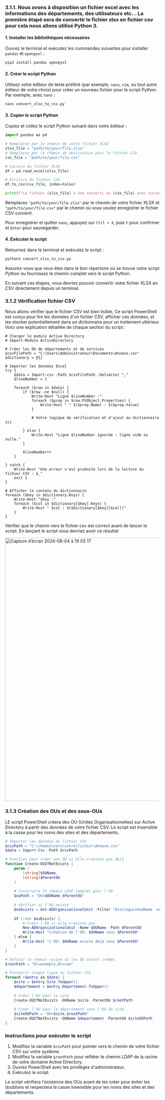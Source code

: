 ### 3.1.1. Nous avons à disposition un fichier excel avec les informations des départements, des utilisateurs etc... La première étapé sera de convertir le fichier xlsx en fichier csv pour cela nous allons utilisé Python 3.

#### 1. Installer les bibliothèques nécessaires

Ouvrez le terminal et exécutez les commandes suivantes pour installer `pandas` et `openpyxl` :

```bash
pip3 install pandas openpyxl
```

#### 2. Créer le script Python

Utilisez votre éditeur de texte préféré (par exemple, `nano`, `vim`, ou tout autre éditeur de votre choix) pour créer un nouveau fichier pour le script Python. Par exemple, avec `nano` :

```bash
nano convert_xlsx_to_csv.py
```

#### 3. Copier le script Python

Copiez et collez le script Python suivant dans votre éditeur :

```python
import pandas as pd

# Remplacez par le chemin de votre fichier XLSX
xlsx_file = "path/to/your/file.xlsx"
# Remplacez par le chemin de destination pour le fichier CSV
csv_file = "path/to/your/file.csv"

# Lecture du fichier XLSX
df = pd.read_excel(xlsx_file)

# Écriture du fichier CSV
df.to_csv(csv_file, index=False)

print(f"Le fichier {xlsx_file} a été converti en {csv_file} avec succès.")
```

Remplacez `"path/to/your/file.xlsx"` par le chemin de votre fichier XLSX et `"path/to/your/file.csv"` par le chemin où vous voulez enregistrer le fichier CSV converti.

Pour enregistrer et quitter `nano`, appuyez sur `Ctrl + X`, puis `Y` pour confirmer et `Enter` pour sauvegarder.

#### 4. Exécuter le script

Retournez dans le terminal et exécutez le script :

```bash
python3 convert_xlsx_to_csv.py
```

Assurez-vous que vous êtes dans le bon répertoire où se trouve votre script Python ou fournissez le chemin complet vers le script Python.

En suivant ces étapes, vous devriez pouvoir convertir votre fichier XLSX en CSV directement depuis un terminal.

### 3.1.2 Vérification fichier CSV

Nous allons vérifier que le fichier CSV est bien lisible, Ce script PowerShell est conçu pour lire les données d'un fichier CSV, afficher ces données, et les stocker potentiellement dans un dictionnaire pour un traitement ultérieur. Voici une explication détaillée de chaque section du script :

```
# Charger le module Active Directory
# Import-Module ActiveDirectory

# Créer les OU de départements et de services
$csvFilePath = "C:\Users\Administrateur\Documents\Annexe.csv"
$dictionary = @{}

# Importer les données Excel
try {
    $data = Import-csv -Path $csvFilePath -Delimiter ","
    $lineNumber = 1

    foreach ($row in $data) {
        if ($row -ne $null) {
            Write-Host "Ligne $lineNumber :"
            foreach ($prop in $row.PSObject.Properties) {
                Write-Host " " $($prop.Name) : $($prop.Value)
            }

            # Votre logique de vérification et d'ajout au dictionnaire ici

        } else {
            Write-Host "Ligne $lineNumber ignorée : ligne vide ou nulle."
        }

        $lineNumber++
    }

} catch {
    Write-Host "Une erreur s'est produite lors de la lecture du fichier CSV : $_"
    exit 1
}

# Afficher le contenu du dictionnaire
foreach ($key in $dictionary.Keys) {
    Write-Host "$key :"
    foreach ($col in $dictionary[$key].Keys) {
        Write-Host " $col : $($dictionary[$key][$col])"
    }
}
```

Vérifier que le chemin vers le fichier csv est correct avant de lancer le script. En lançant le script vous devriez avoir ce résultat 

<img width="858" alt="Capture d’écran 2024-08-04 à 19 03 17" src="https://github.com/user-attachments/assets/2c896dfc-7bb5-4794-995e-8f936a274a03">

### 3.1.3 Création des OUs et des sous-OUs

LE script PowerShell créera des OU (Unités Organisationnelles) sur Active Directory à partir des données de votre fichier CSV. Le script est insensible à la casse pour les noms des sites et des départements.

```powershell
# Importer les données du fichier CSV
$csvPath = "C:\chemin\vers\votre\fichier\Annexe.csv"
$data = Import-Csv -Path $csvPath

# Fonction pour créer une OU si elle n'existe pas déjà
function Create-OUIfNotExists {
    param (
        [string]$OUName,
        [string]$ParentOU
    )
    
    # Construire le chemin LDAP complet pour l'OU
    $ouPath = "OU=$OUName,$ParentOU"
    
    # Vérifier si l'OU existe
    $ouExists = Get-ADOrganizationalUnit -Filter "DistinguishedName -eq '$ouPath'" -ErrorAction SilentlyContinue
    
    if (-not $ouExists) {
        # Créer l'OU si elle n'existe pas
        New-ADOrganizationalUnit -Name $OUName -Path $ParentOU
        Write-Host "Création de l'OU: $OUName sous $ParentOU"
    } else {
        Write-Host "L'OU: $OUName existe déjà sous $ParentOU"
    }
}

# Définir le chemin racine où les OU seront créées
$rootPath = "DC=exemple,DC=com"

# Parcourir chaque ligne du fichier CSV
foreach ($entry in $data) {
    $site = $entry.Site.ToUpper()
    $departement = $entry.Département.ToUpper()
    
    # Créer l'OU pour le site
    Create-OUIfNotExists -OUName $site -ParentOU $rootPath
    
    # Créer l'OU pour le département sous l'OU du site
    $siteOUPath = "OU=$site,$rootPath"
    Create-OUIfNotExists -OUName $departement -ParentOU $siteOUPath
}
```

### Instructions pour exécuter le script

1. Modifiez la variable `$csvPath` pour pointer vers le chemin de votre fichier CSV sur votre système.
2. Modifiez la variable `$rootPath` pour refléter le chemin LDAP de la racine de votre domaine Active Directory.
3. Ouvrez PowerShell avec les privilèges d'administrateur.
4. Exécutez le script.

Le script vérifiera l'existence des OUs avant de les créer pour éviter les doublons et respectera la casse insensible pour les noms des sites et des départements.
